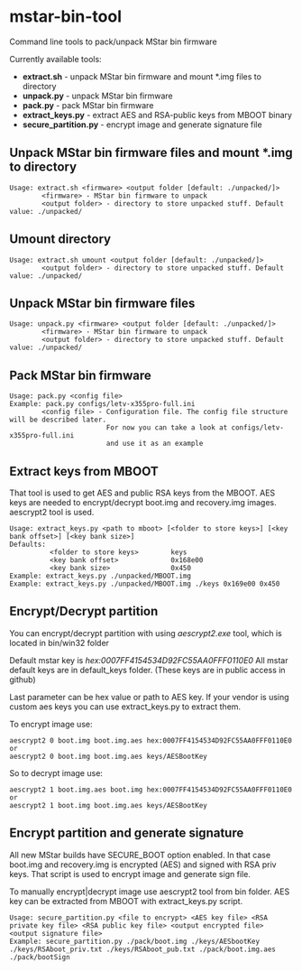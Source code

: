 # mstar-bin-tool

Command line tools to pack/unpack MStar bin firmware

Currently available tools:
 - **extract.sh** - unpack MStar bin firmware and mount *.img files to directory
 - **unpack.py** - unpack MStar bin firmware
 - **pack.py** - pack MStar bin firmware
 - **extract_keys.py** - extract AES and RSA-public keys from MBOOT binary
 - **secure_partition.py** - encrypt image and generate signature file


## Unpack MStar bin firmware files and mount *.img to directory

```
Usage: extract.sh <firmware> <output folder [default: ./unpacked/]>
        <firmware> - MStar bin firmware to unpack
        <output folder> - directory to store unpacked stuff. Default value: ./unpacked/
```

## Umount directory

```
Usage: extract.sh umount <output folder [default: ./unpacked/]>
        <output folder> - directory to store unpacked stuff. Default value: ./unpacked/
```

## Unpack MStar bin firmware files

```
Usage: unpack.py <firmware> <output folder [default: ./unpacked/]>
        <firmware> - MStar bin firmware to unpack
        <output folder> - directory to store unpacked stuff. Default value: ./unpacked/
```


## Pack MStar bin firmware 
```
Usage: pack.py <config file>
Example: pack.py configs/letv-x355pro-full.ini
		<config file> - Configuration file. The config file structure will be described later.
                        For now you can take a look at configs/letv-x355pro-full.ini
                        and use it as an example
```


## Extract keys from MBOOT
That tool is used to get AES and public RSA keys from the MBOOT. AES keys are needed to encrypt/decrypt 
boot.img and recovery.img images. aescrypt2 tool is used.

```
Usage: extract_keys.py <path to mboot> [<folder to store keys>] [<key bank offset>] [<key bank size>]
Defaults:
          <folder to store keys>        keys
          <key bank offset>             0x168e00
          <key bank size>               0x450
Example: extract_keys.py ./unpacked/MBOOT.img
Example: extract_keys.py ./unpacked/MBOOT.img ./keys 0x169e00 0x450
```

## Encrypt/Decrypt partition
You can encrypt/decrypt partition with using *aescrypt2.exe* tool, which is located in bin/win32 folder

Default mstar key is *hex:0007FF4154534D92FC55AA0FFF0110E0* All mstar default keys are in default_keys folder. (These keys are in public access in github)

Last parameter can be hex value or path to AES key. If your vendor is using custom aes keys you can use extract_keys.py to extract them.

To encrypt image use:
```
aescrypt2 0 boot.img boot.img.aes hex:0007FF4154534D92FC55AA0FFF0110E0
or
aescrypt2 0 boot.img boot.img.aes keys/AESBootKey
```

So to decrypt image use:
```
aescrypt2 1 boot.img.aes boot.img hex:0007FF4154534D92FC55AA0FFF0110E0
or
aescrypt2 1 boot.img boot.img.aes keys/AESBootKey
```

## Encrypt partition and generate signature
All new MStar builds have SECURE_BOOT option enabled. In that case 
boot.img and recovery.img is encrypted (AES) and signed with RSA priv keys.
That script is used to encrypt image and generate sign file. 

To manually encrypt|decrypt image use aescrypt2 tool from bin folder.
AES key can be extracted from MBOOT with extract_keys.py script.

```
Usage: secure_partition.py <file to encrypt> <AES key file> <RSA private key file> <RSA public key file> <output encrypted file> <output signature file>
Example: secure_partition.py ./pack/boot.img ./keys/AESbootKey ./keys/RSAboot_priv.txt ./keys/RSAboot_pub.txt ./pack/boot.img.aes ./pack/bootSign
```
